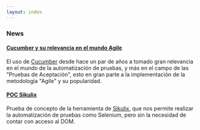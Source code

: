 ```yaml
---
layout: index
---
```


### News

#### [Cucumber y su relevancia en el mundo Agile](/posts/cucumber.html)

El uso de [Cucumber](/posts/cucumber.html) desde hace un par de años a tomado gran relevancia en el mundo de la automatización de pruebas, y más en el campo de las "Pruebas de Aceptación", esto en gran parte a la implementación de la metodologia "Agile" y su popularidad.

#### [POC Sikulix](/pocs/poc-sikulix.html)

Prueba de concepto de la herramienta de [Sikulix](/pocs/poc-sikulix.html), que nos permite realizar la automatización de pruebas como Selenium, pero sin la necesidad de contar con acceso al DOM.

